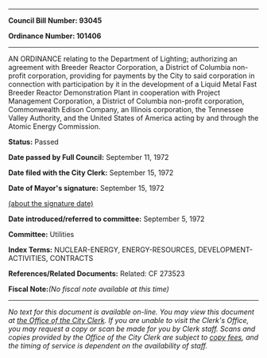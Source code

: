 

********

**Council Bill Number: 93045**
   
**Ordinance Number: 101406**
********

 AN ORDINANCE relating to the Department of Lighting; authorizing an agreement with Breeder Reactor Corporation, a District of Columbia non-profit corporation, providing for payments by the City to said corporation in connection with participation by it in the development of a Liquid Metal Fast Breeder Reactor Demonstration Plant in cooperation with Project Management Corporation, a District of Columbia non-profit corporation, Commonwealth Edison Company, an Illinois corporation, the Tennessee Valley Authority, and the United States of America acting by and through the Atomic Energy Commission.

**Status:** Passed
   
**Date passed by Full Council:** September 11, 1972
   
**Date filed with the City Clerk:** September 15, 1972
   
**Date of Mayor's signature:** September 15, 1972
   
[(about the signature date)](/~public/approvaldate.htm)
   
   
   
**Date introduced/referred to committee:** September 5, 1972
   
**Committee:** Utilities
   
   
**Index Terms:** NUCLEAR-ENERGY, ENERGY-RESOURCES, DEVELOPMENT-ACTIVITIES, CONTRACTS

**References/Related Documents:** Related: CF 273523

**Fiscal Note:**_(No fiscal note available at this time)_
********

_No text for this document is available on-line. You may view this document at [the Office of the City Clerk](http://www.seattle.gov/leg/clerk/contactUs.htm). If you are unable to visit the Clerk's Office, you may request a copy or scan be made for you by Clerk staff. Scans and copies provided by the Office of the City Clerk are subject to [copy fees](http://clerk.seattle.gov/~public/clerkfees.htm), and the timing of service is dependent on the availability of staff._

